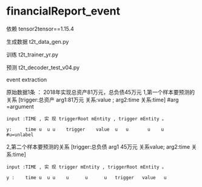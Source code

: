# financialReport_event
 
依赖
tensor2tensor==1.15.4

生成数据 t2t_data_gen.py

训练 t2t_trainer_yr.py

预测  t2t_decoder_test_v04.py

event extraction

原始数据1条 ：
2018年实现总资产81万元，总负债45万元
1,第一个样本要预测的关系  [trigger:总资产  arg1:81万元  关系:value ; arg2:time  关系:time]   #arg =argument

```input :TIME , 实 现 triggerRoot mEntity , trigger mEntity 。```

```y:     time u  u u    trigger    value  u   u       u    u     #u=unlabel```

2,第二个样本要预测的关系   [trigger:总负债 arg1 45万元 关系value; arg2:time 关系:time]

```input :TIME , 实 现 trigger mEntity , triggerRoot mEntity 。```

```y :    time u  u u    u      u      u   trigger   value   u```
